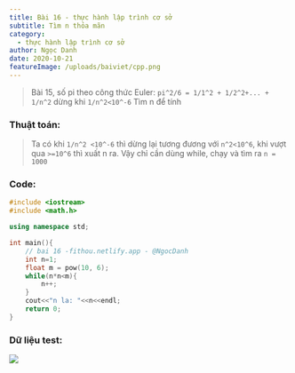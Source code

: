 ```yaml
---
title: Bài 16 - thực hành lập trình cơ sở
subtitle: Tìm n thỏa mãn
category:
  - thực hành lập trình cơ sở
author: Ngọc Danh
date: 2020-10-21
featureImage: /uploads/baiviet/cpp.png
---
```


> Bài 15, số pi theo công thức Euler:
> `pi^2/6 = 1/1^2 + 1/2^2+... + 1/n^2` dừng khi `1/n^2<10^-6`
>Tìm n để tính


### Thuật toán: 

> Ta có khi `1/n^2 <10^-6` thì dừng lại tương đương với `n^2<10^6`, khi vượt qua `>=10^6` thì xuất n ra. Vậy chỉ cần dùng while, chạy và tìm ra `n = 1000`

### Code:

```c++
#include <iostream>
#include <math.h>

using namespace std;

int main(){
	// bai 16 -fithou.netlify.app - @NgocDanh
	int n=1;
	float m = pow(10, 6);
	while(n*n<m){
		n++;
	}
	cout<<"n la: "<<n<<endl;
	return 0;
}
```

### Dữ liệu test:

![](https://i.ibb.co/WGsSpbH/image.png)